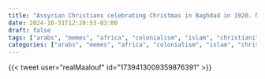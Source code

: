 ```yaml
---
title: "Assyrian Christians celebrating Christmas in Baghdad in 1920. Not a single Christian lives in Baghdad today. Iraq first ethnically cleansed its Jewish population, then its Christians, then the Yazidis. Today Iraq is a failed state."
date: 2024-10-31T12:28:53-03:00
draft: false
tags: ["arabs", "memes", "africa", "colonialism", "islam", "christianity"]
categories: ["arabs", "memes", "africa", "colonialism", "islam", "christianity"]
---
```


{{< tweet user="realMaalouf" id="1739413009359876391" >}}
